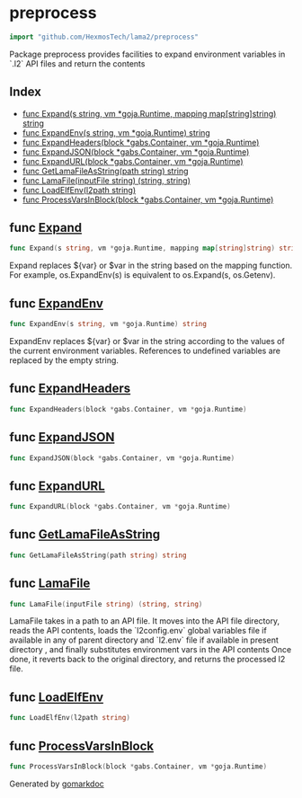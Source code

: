 <!-- Code generated by gomarkdoc. DO NOT EDIT -->

# preprocess

```go
import "github.com/HexmosTech/lama2/preprocess"
```

Package preprocess provides facilities to expand environment variables in \`.l2\` API files and return the contents

## Index

- [func Expand(s string, vm *goja.Runtime, mapping map[string]string) string](<#func-expand>)
- [func ExpandEnv(s string, vm *goja.Runtime) string](<#func-expandenv>)
- [func ExpandHeaders(block *gabs.Container, vm *goja.Runtime)](<#func-expandheaders>)
- [func ExpandJSON(block *gabs.Container, vm *goja.Runtime)](<#func-expandjson>)
- [func ExpandURL(block *gabs.Container, vm *goja.Runtime)](<#func-expandurl>)
- [func GetLamaFileAsString(path string) string](<#func-getlamafileasstring>)
- [func LamaFile(inputFile string) (string, string)](<#func-lamafile>)
- [func LoadElfEnv(l2path string)](<#func-loadelfenv>)
- [func ProcessVarsInBlock(block *gabs.Container, vm *goja.Runtime)](<#func-processvarsinblock>)


## func [Expand](<https://github.com/HexmosTech/Lama2/blob/master/preprocess/expandvar.go#L19>)

```go
func Expand(s string, vm *goja.Runtime, mapping map[string]string) string
```

Expand replaces $\{var\} or $var in the string based on the mapping function. For example, os.ExpandEnv\(s\) is equivalent to os.Expand\(s, os.Getenv\).

## func [ExpandEnv](<https://github.com/HexmosTech/Lama2/blob/master/preprocess/expandvar.go#L74>)

```go
func ExpandEnv(s string, vm *goja.Runtime) string
```

ExpandEnv replaces $\{var\} or $var in the string according to the values of the current environment variables. References to undefined variables are replaced by the empty string.

## func [ExpandHeaders](<https://github.com/HexmosTech/Lama2/blob/master/preprocess/preprocess.go#L25>)

```go
func ExpandHeaders(block *gabs.Container, vm *goja.Runtime)
```

## func [ExpandJSON](<https://github.com/HexmosTech/Lama2/blob/master/preprocess/preprocess.go#L77>)

```go
func ExpandJSON(block *gabs.Container, vm *goja.Runtime)
```

## func [ExpandURL](<https://github.com/HexmosTech/Lama2/blob/master/preprocess/preprocess.go#L45>)

```go
func ExpandURL(block *gabs.Container, vm *goja.Runtime)
```

## func [GetLamaFileAsString](<https://github.com/HexmosTech/Lama2/blob/master/preprocess/preprocess.go#L104>)

```go
func GetLamaFileAsString(path string) string
```

## func [LamaFile](<https://github.com/HexmosTech/Lama2/blob/master/preprocess/preprocess.go#L118>)

```go
func LamaFile(inputFile string) (string, string)
```

LamaFile takes in a path to an API file. It moves into the API file directory, reads the API contents, loads the \`l2config.env\` global variables file if available in any of parent directory and \`l2.env\` file if available in present directory , and finally substitutes environment vars in the API contents Once done, it reverts back to the original directory, and returns the processed l2 file.

## func [LoadElfEnv](<https://github.com/HexmosTech/Lama2/blob/master/preprocess/preprocess.go#L97>)

```go
func LoadElfEnv(l2path string)
```

## func [ProcessVarsInBlock](<https://github.com/HexmosTech/Lama2/blob/master/preprocess/preprocess.go#L19>)

```go
func ProcessVarsInBlock(block *gabs.Container, vm *goja.Runtime)
```



Generated by [gomarkdoc](<https://github.com/princjef/gomarkdoc>)
